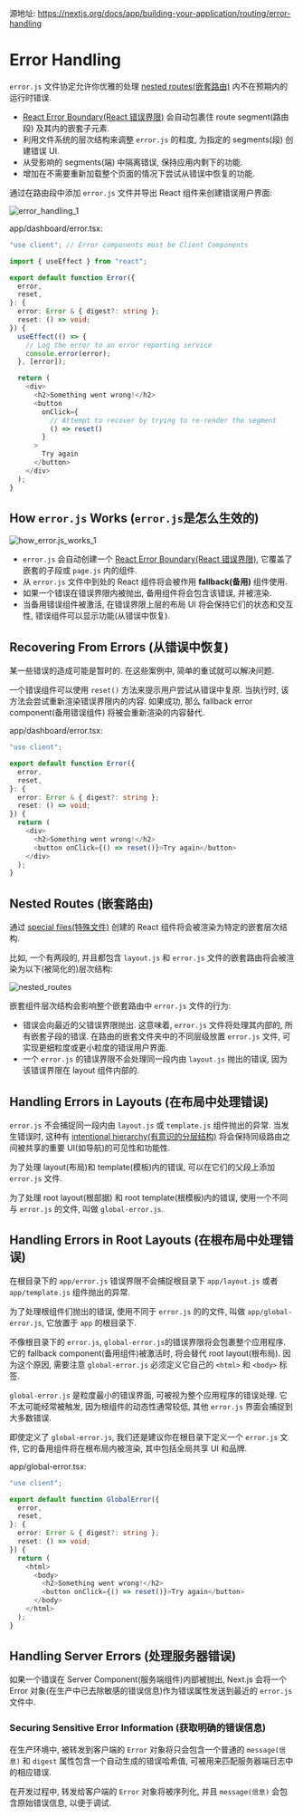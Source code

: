 源地址: https://nextjs.org/docs/app/building-your-application/routing/error-handling

# Error Handling

`error.js` 文件协定允许你优雅的处理 [nested routes(嵌套路由)](https://nextjs.org/docs/app/building-your-application/routing#nested-routes) 内不在预期内的运行时错误.

- [React Error Boundary(React 错误界限)](https://react.dev/reference/react/Component#catching-rendering-errors-with-an-error-boundary) 会自动包裹住 route segment(路由段) 及其内的嵌套子元素.
- 利用文件系统的层次结构来调整 `error.js` 的粒度, 为指定的 segments(段) 创建错误 UI.
- 从受影响的 segments(端) 中隔离错误, 保持应用内剩下的功能.
- 增加在不需要重新加载整个页面的情况下尝试从错误中恢复的功能.

通过在路由段中添加 `error.js` 文件并导出 React 组件来创建错误用户界面:

![error_handling_1](https://nextjs.org/_next/image?url=%2Fdocs%2Flight%2Ferror-special-file.png&w=1920&q=75&dpl=dpl_8mqvTcfbhtdnPWFJCvFr8naAHAAq)

app/dashboard/error.tsx:

```typescript
"use client"; // Error components must be Client Components

import { useEffect } from "react";

export default function Error({
  error,
  reset,
}: {
  error: Error & { digest?: string };
  reset: () => void;
}) {
  useEffect(() => {
    // Log the error to an error reporting service
    console.error(error);
  }, [error]);

  return (
    <div>
      <h2>Something went wrong!</h2>
      <button
        onClick={
          // Attempt to recover by trying to re-render the segment
          () => reset()
        }
      >
        Try again
      </button>
    </div>
  );
}
```

## How `error.js` Works (`error.js`是怎么生效的)

![how_error.js_works_1](https://nextjs.org/_next/image?url=%2Fdocs%2Flight%2Ferror-overview.png&w=1920&q=75&dpl=dpl_8mqvTcfbhtdnPWFJCvFr8naAHAAq)

- `error.js` 会自动创建一个 [React Error Boundary(React 错误界限)](https://react.dev/reference/react/Component#catching-rendering-errors-with-an-error-boundary), 它覆盖了嵌套的子段或 `page.js` 内的组件.
- 从 `error.js` 文件中到处的 React 组件将会被作用 **fallback(备用)** 组件使用.
- 如果一个错误在错误界限内被抛出, 备用组件将会包含该错误, 并被渲染.
- 当备用错误组件被激活, 在错误界限上层的布局 UI 将会保持它们的状态和交互性, 错误组件可以显示功能(从错误中恢复).

## Recovering From Errors (从错误中恢复)

某一些错误的造成可能是暂时的. 在这些案例中, 简单的重试就可以解决问题.

一个错误组件可以使用 `reset()` 方法来提示用户尝试从错误中复原. 当执行时, 该方法会尝试重新渲染错误界限内的内容. 如果成功, 那么 fallback error component(备用错误组件) 将被会重新渲染的内容替代.

app/dashboard/error.tsx:

```typescript
"use client";

export default function Error({
  error,
  reset,
}: {
  error: Error & { digest?: string };
  reset: () => void;
}) {
  return (
    <div>
      <h2>Something went wrong!</h2>
      <button onClick={() => reset()}>Try again</button>
    </div>
  );
}
```

## Nested Routes (嵌套路由)

通过 [special files(特殊文件)](https://nextjs.org/docs/app/building-your-application/routing#file-conventions) 创建的 React 组件将会被渲染为特定的嵌套层次结构.

比如, 一个有两段的, 并且都包含 `layout.js` 和 `error.js` 文件的嵌套路由将会被渲染为以下(被简化的)层次结构:

![nested_routes](https://nextjs.org/_next/image?url=%2Fdocs%2Flight%2Fnested-error-component-hierarchy.png&w=1920&q=75&dpl=dpl_8mqvTcfbhtdnPWFJCvFr8naAHAAq)

嵌套组件层次结构会影响整个嵌套路由中 `error.js` 文件的行为:

- 错误会向最近的父错误界限抛出. 这意味着, `error.js` 文件将处理其内部的, 所有嵌套子段的错误. 在路由的嵌套文件夹中的不同层级放置 `error.js` 文件, 可实现更细粒度或更小粒度的错误用户界面.
- 一个 `error.js` 的错误界限不会处理同一段内由 `layout.js` 抛出的错误, 因为该错误界限在 layout 组件内部的.

## Handling Errors in Layouts (在布局中处理错误)

`error.js` 不会捕捉同一段内由 `layout.js` 或 `template.js` 组件抛出的异常. 当发生错误时, 这种有 [intentional hierarchy(有意识的分层结构)](https://nextjs.org/docs/app/building-your-application/routing/error-handling#nested-routes) 将会保持同级路由之间被共享的重要 UI(如导航)的可见性和功能性.

为了处理 layout(布局)和 template(模板)内的错误, 可以在它们的父段上添加 `error.js` 文件.

为了处理 root layout(根部据) 和 root template(根模板)内的错误, 使用一个不同与 `error.js` 的文件, 叫做 `global-error.js`.

## Handling Errors in Root Layouts (在根布局中处理错误)

在根目录下的 `app/error.js` 错误界限不会捕捉根目录下 `app/layout.js` 或者 `app/template.js` 组件抛出的异常.

为了处理根组件们抛出的错误, 使用不同于 `error.js` 的的文件, 叫做 `app/global-error.js`, 它放置于 `app` 的根目录下.

不像根目录下的 `error.js`, `global-error.js`的错误界限将会包裹整个应用程序. 它的 fallback component(备用组件)被激活时, 将会替代 root layout(根布局). 因为这个原因, 需要注意 `global-error.js` 必须定义它自己的 `<html>` 和 `<body>` 标签.

`global-error.js` 是粒度最小的错误界面, 可被视为整个应用程序的错误处理. 它不太可能经常被触发, 因为根组件的动态性通常较低, 其他 `error.js` 界面会捕捉到大多数错误.

即使定义了 `global-error.js`, 我们还是建议你在根目录下定义一个 `error.js` 文件, 它的备用组件将在根布局内被渲染, 其中包括全局共享 UI 和品牌.

app/global-error.tsx:

```typescript
"use client";

export default function GlobalError({
  error,
  reset,
}: {
  error: Error & { digest?: string };
  reset: () => void;
}) {
  return (
    <html>
      <body>
        <h2>Something went wrong!</h2>
        <button onClick={() => reset()}>Try again</button>
      </body>
    </html>
  );
}
```

## Handling Server Errors (处理服务器错误)

如果一个错误在 Server Component(服务端组件)内部被抛出, Next.js 会将一个 Error 对象(在生产中已去除敏感的错误信息)作为错误属性发送到最近的 `error.js` 文件中.

### Securing Sensitive Error Information (获取明确的错误信息)

在生产环境中, 被转发到客户端的 `Error` 对象将只会包含一个普通的 `message(信息)` 和 `digest` 属性包含一个自动生成的错误哈希值, 可被用来匹配服务器端日志中的相应错误.

在开发过程中, 转发给客户端的 `Error` 对象将被序列化, 并且 `message(信息)` 会包含原始错误信息, 以便于调试.
